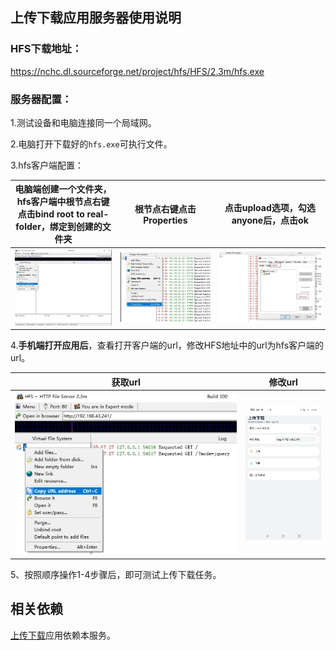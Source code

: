 ## 上传下载应用服务器使用说明

### HFS下载地址：

https://nchc.dl.sourceforge.net/project/hfs/HFS/2.3m/hfs.exe

### 服务器配置：

1.测试设备和电脑连接同一个局域网。

2.电脑打开下载好的`hfs.exe`可执行文件。

3.hfs客户端配置：

| 电脑端创建一个文件夹，hfs客户端中根节点右键点击bind root to real-folder，绑定到创建的文件夹 | 根节点右键点击Properties | 点击upload选项，勾选anyone后，点击ok |
| ------------------------------------------------------------ | ------------------------ | ------------------------------------ |
| ![bind](src/bind.png)                                        | ![bind](src/prop.png)    | ![bind](src/permission.png)          |

4.**手机端打开应用后**，查看打开客户端的url，修改HFS地址中的url为hfs客户端的url。

|          获取url          |          修改url          |
| :-----------------------: | :-----------------------: |
| ![copy](src/copy_url.png) | ![copy](src/past_url.png) |

5、按照顺序操作1-4步骤后，即可测试上传下载任务。

## 相关依赖

[上传下载](..)应用依赖本服务。